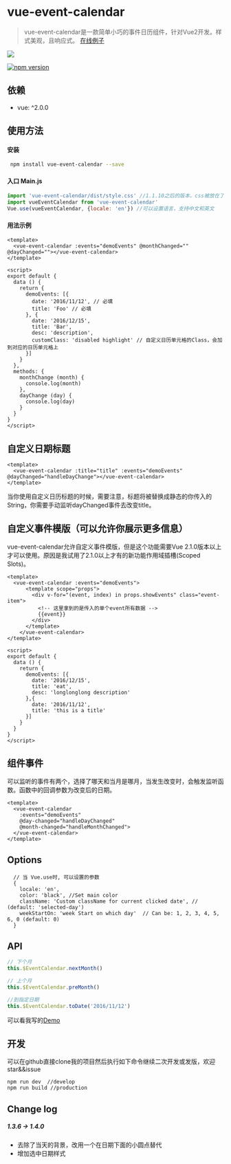 # vue-event-calendar

> vue-event-calendar是一款简单小巧的事件日历组件，针对Vue2开发。样式美观，且响应式。
> [在线例子](http://geoffzhu.cn/vue-event-calendar/)

![](http://o80ronwlu.bkt.clouddn.com/vue-event-calendar.gif)

[![npm version](https://img.shields.io/npm/v/vue-event-calendar.svg)](https://www.npmjs.com/package/vue-event-calendar)

## 依赖
- vue: ^2.0.0

## 使用方法
#### 安装

``` sh
 npm install vue-event-calendar --save
```

#### 入口 Main.js

```javascript
import 'vue-event-calendar/dist/style.css' //1.1.10之后的版本，css被放在了单独的文件中，方便替换
import vueEventCalendar from 'vue-event-calendar'
Vue.use(vueEventCalendar, {locale: 'en'}) //可以设置语言，支持中文和英文
```

#### 用法示例

```vue
<template>
  <vue-event-calendar :events="demoEvents" @monthChanged="" @dayChanged=""></vue-event-calendar>
</template>

<script>
export default {
  data () {
    return {
      demoEvents: [{
        date: '2016/11/12', // 必填
        title: 'Foo' // 必填
      }, {
        date: '2016/12/15',
        title: 'Bar',
        desc: 'description',
        customClass: 'disabled highlight' // 自定义日历单元格的Class，会加到对应的日历单元格上
      }]
    }
  },
  methods: {
    monthChange (month) {
      console.log(month)
    },
    dayChange (day) {
      console.log(day)
    }
  }
}
</script>
```

## 自定义日期标题

```vue
<template>
  <vue-event-calendar :title="title" :events="demoEvents" @dayChanged="handleDayChange"></vue-event-calendar>
</template>
```

当你使用自定义日历标题的时候，需要注意，标题将被替换成静态的你传入的String，你需要手动监听dayChanged事件去改变title。

## 自定义事件模版（可以允许你展示更多信息）
vue-event-calendar允许自定义事件模版，但是这个功能需要Vue 2.1.0版本以上才可以使用。原因是我试用了2.1.0以上才有的新功能作用域插槽(Scoped Slots)。

```vue
<template>
  <vue-event-calendar :events="demoEvents">
      <template scope="props">
        <div v-for="(event, index) in props.showEvents" class="event-item">
          <!-- 这里拿到的是传入的单个event所有数据 -->
          {{event}}
        </div>
      </template>
    </vue-event-calendar>
</template>

<script>
export default {
  data () {
    return {
      demoEvents: [{
        date: '2016/12/15',
        title: 'eat',
        desc: 'longlonglong description'
      },{
        date: '2016/11/12',
        title: 'this is a title'
      }]
    }
  }
}
</script>
```

## 组件事件
可以监听的事件有两个，选择了哪天和当月是哪月，当发生改变时，会触发监听函数。函数中的回调参数为改变后的日期。
```
<template>
  <vue-event-calendar
    :events="demoEvents"
    @day-changed="handleDayChanged"
    @month-changed="handleMonthChanged">
  </vue-event-calendar>
</template>
```

## Options

```
  // 当 Vue.use时, 可以设置的参数
  {
    locale: 'en',
    color: 'black', //Set main color
    className: 'Custom className for current clicked date', // (default: 'selected-day')
    weekStartOn: 'week Start on which day'  // Can be: 1, 2, 3, 4, 5, 6, 0 (default: 0)
  }
```

## API
```javascript
// 下个月
this.$EventCalendar.nextMonth()
```
```javascript
// 上个月
this.$EventCalendar.preMonth()
```
```javascript
//到指定日期
this.$EventCalendar.toDate('2016/11/12')
```
可以看我写的[Demo](https://github.com/GeoffZhu/vue-event-calendar/tree/master/demo)

## 开发
可以在github直接clone我的项目然后执行如下命令继续二次开发或发版，欢迎star&&issue
```
npm run dev  //develop
npm run build //production
```

## Change log

##### 1.3.6 -> 1.4.0

- 去除了当天的背景，改用一个在日期下面的小圆点替代
- 增加选中日期样式
